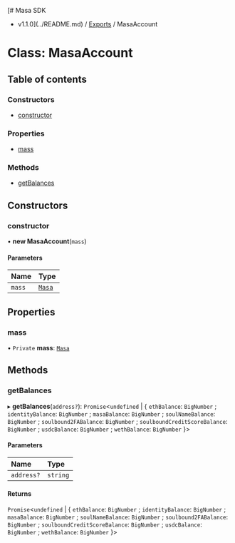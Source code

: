 [# Masa SDK
 - v1.1.0](../README.md) / [Exports](../modules.md) / MasaAccount

# Class: MasaAccount

## Table of contents

### Constructors

- [constructor](MasaAccount.md#constructor)

### Properties

- [mass](MasaAccount.md#mass)

### Methods

- [getBalances](MasaAccount.md#getbalances)

## Constructors

### constructor

• **new MasaAccount**(`mass`)

#### Parameters

| Name | Type |
| :------ | :------ |
| `mass` | [`Masa`](Masa.md) |

## Properties

### mass

• `Private` **mass**: [`Masa`](Masa.md)

## Methods

### getBalances

▸ **getBalances**(`address?`): `Promise`<`undefined` \| { `ethBalance`: `BigNumber` ; `identityBalance`: `BigNumber` ; `masaBalance`: `BigNumber` ; `soulNameBalance`: `BigNumber` ; `soulbound2FABalance`: `BigNumber` ; `soulboundCreditScoreBalance`: `BigNumber` ; `usdcBalance`: `BigNumber` ; `wethBalance`: `BigNumber`  }\>

#### Parameters

| Name | Type |
| :------ | :------ |
| `address?` | `string` |

#### Returns

`Promise`<`undefined` \| { `ethBalance`: `BigNumber` ; `identityBalance`: `BigNumber` ; `masaBalance`: `BigNumber` ; `soulNameBalance`: `BigNumber` ; `soulbound2FABalance`: `BigNumber` ; `soulboundCreditScoreBalance`: `BigNumber` ; `usdcBalance`: `BigNumber` ; `wethBalance`: `BigNumber`  }\>
